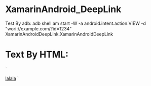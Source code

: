 # XamarinAndroid_DeepLink

Test By adb:
adb shell am start -W -a android.intent.action.VIEW -d "wori://example.com/?id=1234" XamarinAndroidDeepLink.XamarinAndroidDeepLink


# Text By HTML:
`<html>
 <body>
  <a href="wori://example.com/?id=1234">lalala</a>
 </body>
</html>`
